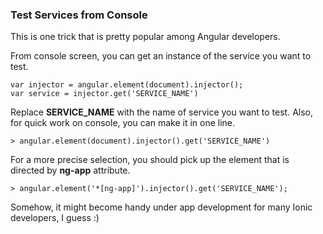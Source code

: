 ### Test Services from Console

This is one trick that is pretty popular among Angular developers.

From console screen, you can get an instance of the service you want to test.

```
var injector = angular.element(document).injector();
var service = injector.get('SERVICE_NAME')
```

Replace **SERVICE_NAME** with the name of service you want to test. Also, for quick work on console, you can make it in one line.

```
> angular.element(document).injector().get('SERVICE_NAME')
```

For a more precise selection, you should pick up the element that is directed by **ng-app** attribute.

```
> angular.element('*[ng-app]').injector().get('SERVICE_NAME');
```

Somehow, it might become handy under app development for many Ionic developers, I guess :)
